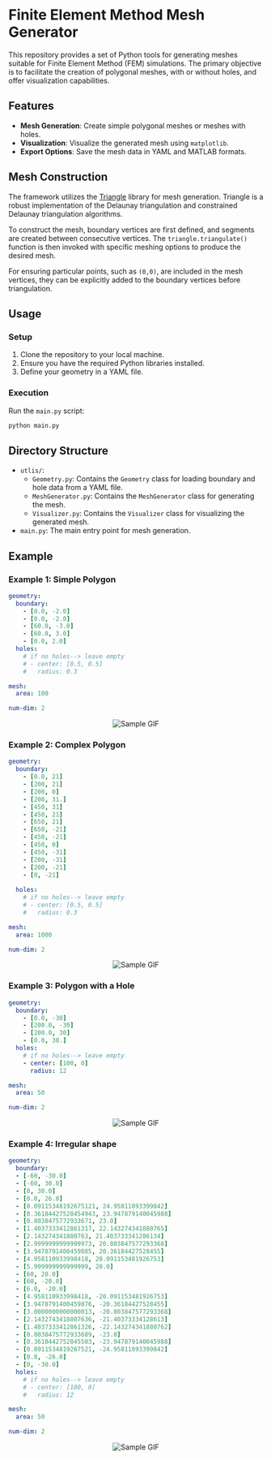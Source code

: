 # Finite Element Method Mesh Generator

This repository provides a set of Python tools for generating meshes suitable for Finite Element Method (FEM) simulations. The primary objective is to facilitate the creation of polygonal meshes, with or without holes, and offer visualization capabilities.

## Features
- **Mesh Generation**: Create simple polygonal meshes or meshes with holes.
- **Visualization**: Visualize the generated mesh using `matplotlib`.
- **Export Options**: Save the mesh data in YAML and MATLAB formats.

## Mesh Construction

The framework utilizes the [Triangle](https://www.cs.cmu.edu/~quake/triangle.html) library for mesh generation. Triangle is a robust implementation of the Delaunay triangulation and constrained Delaunay triangulation algorithms. 

To construct the mesh, boundary vertices are first defined, and segments are created between consecutive vertices. The `triangle.triangulate()` function is then invoked with specific meshing options to produce the desired mesh. 

For ensuring particular points, such as `(0,0)`, are included in the mesh vertices, they can be explicitly added to the boundary vertices before triangulation.

## Usage
### Setup
1. Clone the repository to your local machine.
2. Ensure you have the required Python libraries installed.
3. Define your geometry in a YAML file.

### Execution
Run the `main.py` script:
```bash
python main.py
```


## Directory Structure

- `utlis/`:
  - `Geometry.py`: Contains the `Geometry` class for loading boundary and hole data from a YAML file.
  - `MeshGenerator.py`: Contains the `MeshGenerator` class for generating the mesh.
  - `Visualizer.py`: Contains the `Visualizer` class for visualizing the generated mesh.
- `main.py`: The main entry point for mesh generation.

## Example

### Example 1: Simple Polygon
```yaml
geometry:
  boundary:
    - [0.0, -2.0]
    - [0.0, -2.0]
    - [60.0, -3.0]
    - [60.0, 3.0]
    - [0.0, 2.0]
  holes:
    # if no holes--> leave empty
    # - center: [0.5, 0.5]
    #   radius: 0.3

mesh:
  area: 100

num-dim: 2
```

<div style="text-align: center">
    <img src="./Problem1/mesh_config.png" alt="Sample GIF" width="600*1.4" height="480*1.4">
</div>

### Example 2: Complex Polygon
```yaml
geometry:
  boundary:
    - [0.0, 21]
    - [200, 21]
    - [200, 0]
    - [200, 31.]
    - [450, 31]
    - [450, 21]
    - [650, 21]
    - [650, -21]
    - [450, -21]
    - [450, 0]
    - [450, -31]
    - [200, -31]
    - [200, -21]
    - [0, -21]
    
  holes:
    # if no holes--> leave empty
    # - center: [0.5, 0.5]
    #   radius: 0.3

mesh:
  area: 1000

num-dim: 2
```

<div style="text-align: center">
    <img src="./Problem2/mesh_config.png" alt="Sample GIF" width="600*1.5" height="480*1.5">
</div>

### Example 3: Polygon with a Hole
```yaml
geometry:
  boundary:
    - [0.0, -30]
    - [200.0, -30]
    - [200.0, 30]
    - [0.0, 30.]
  holes:
    # if no holes--> leave empty
    - center: [100, 0]
      radius: 12

mesh:
  area: 50

num-dim: 2
```

<div style="text-align: center">
    <img src="./Problem3/mesh_config.png" alt="Sample GIF" width="600*1.1" height="480*1.1">
</div>

### Example 4: Irregular shape
```yaml
geometry:
  boundary:
  - [-60, -30.0]
  - [-60, 30.0]
  - [0, 30.0]
  - [0.0, 26.0]
  - [0.09115348192675121, 24.95811093399842] 
  - [0.36184427528454943, 23.947879140045988]
  - [0.8038475772933671, 23.0]
  - [1.4037333412861317, 22.143274341880765] 
  - [2.143274341880763, 21.403733341286134]  
  - [2.9999999999999973, 20.803847577293368] 
  - [3.9478791400459885, 20.36184427528455]  
  - [4.958110933998418, 20.091153481926753]  
  - [5.999999999999999, 20.0]
  - [60, 20.0]
  - [60, -20.0]
  - [6.0, -20.0]
  - [4.958110933998418, -20.091153481926753] 
  - [3.9478791400459876, -20.36184427528455] 
  - [3.0000000000000013, -20.803847577293368]
  - [2.1432743418807636, -21.40373334128613] 
  - [1.4037333412861326, -22.143274341880762]
  - [0.8038475772933689, -23.0]
  - [0.3618442752845503, -23.947879140045988]
  - [0.0911534819267521, -24.95811093399842] 
  - [0.0, -26.0]
  - [0, -30.0]
  holes:
    # if no holes--> leave empty
    # - center: [100, 0]
    #   radius: 12

mesh:
  area: 50

num-dim: 2
```

<div style="text-align: center">
    <img src="./Problem4/mesh_config.png" alt="Sample GIF" width="600*1.2" height="480*1.2">
</div>



